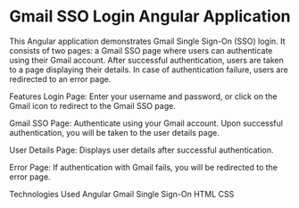 # Gmail SSO Login Angular Application

This Angular application demonstrates Gmail Single Sign-On (SSO) login. It consists of two pages: a Gmail SSO page where users can authenticate using their Gmail account. After successful authentication, users are taken to a page displaying their details. In case of authentication failure, users are redirected to an error page.

Features
Login Page: Enter your username and password, or click on the Gmail icon to redirect to the Gmail SSO page.

Gmail SSO Page: Authenticate using your Gmail account. Upon successful authentication, you will be taken to the user details page.

User Details Page: Displays user details after successful authentication.

Error Page: If authentication with Gmail fails, you will be redirected to the error page.


Technologies Used
Angular
Gmail Single Sign-On
HTML
CSS
